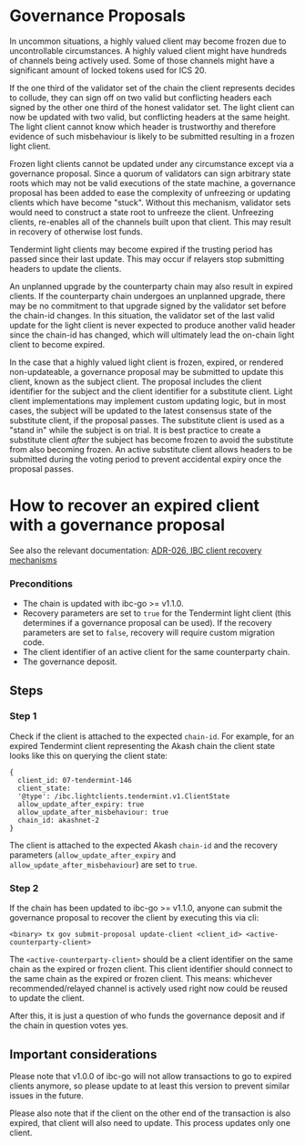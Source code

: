 <!--
order: 5
-->

# Governance Proposals

In uncommon situations, a highly valued client may become frozen due to uncontrollable 
circumstances. A highly valued client might have hundreds of channels being actively used.
Some of those channels might have a significant amount of locked tokens used for ICS 20.

If the one third of the validator set of the chain the client represents decides to collude,
they can sign off on two valid but conflicting headers each signed by the other one third
of the honest validator set. The light client can now be updated with two valid, but conflicting
headers at the same height. The light client cannot know which header is trustworthy and therefore
evidence of such misbehaviour is likely to be submitted resulting in a frozen light client. 

Frozen light clients cannot be updated under any circumstance except via a governance proposal.
Since a quorum of validators can sign arbitrary state roots which may not be valid executions 
of the state machine, a governance proposal has been added to ease the complexity of unfreezing
or updating clients which have become "stuck". Without this mechanism, validator sets would need
to construct a state root to unfreeze the client. Unfreezing clients, re-enables all of the channels 
built upon that client. This may result in recovery of otherwise lost funds. 

Tendermint light clients may become expired if the trusting period has passed since their 
last update. This may occur if relayers stop submitting headers to update the clients.

An unplanned upgrade by the counterparty chain may also result in expired clients. If the counterparty 
chain undergoes an unplanned upgrade, there may be no commitment to that upgrade signed by the validator 
set before the chain-id changes. In this situation, the validator set of the last valid update for the 
light client is never expected to produce another valid header since the chain-id has changed, which will 
ultimately lead the on-chain light client to become expired.  

In the case that a highly valued light client is frozen, expired, or rendered non-updateable, a
governance proposal may be submitted to update this client, known as the subject client. The 
proposal includes the client identifier for the subject and the client identifier for a substitute
client. Light client implementations may implement custom updating logic, but in most cases, 
the subject will be updated to the latest consensus state of the substitute client, if the proposal passes.
The substitute client is used as a "stand in" while the subject is on trial. It is best practice to create 
a substitute client *after* the subject has become frozen to avoid the substitute from also becoming frozen. 
An active substitute client allows headers to be submitted during the voting period to prevent accidental expiry 
once the proposal passes. 

# How to recover an expired client with a governance proposal

See also the relevant documentation: [ADR-026, IBC client recovery mechanisms](../architecture/adr-026-ibc-client-recovery-mechanisms.md)

### Preconditions 
- The chain is updated with ibc-go >= v1.1.0.
- Recovery parameters are set to `true` for the Tendermint light client (this determines if a governance proposal can be used). If the recovery parameters are set to `false`, recovery will require custom migration code.
- The client identifier of an active client for the same counterparty chain.
- The governance deposit.

## Steps

### Step 1

Check if the client is attached to the expected `chain-id`. For example, for an expired Tendermint client representing the Akash chain the client state looks like this on querying the client state:

```
{
  client_id: 07-tendermint-146
  client_state:
  '@type': /ibc.lightclients.tendermint.v1.ClientState
  allow_update_after_expiry: true
  allow_update_after_misbehaviour: true
  chain_id: akashnet-2
}
```

The client is attached to the expected Akash `chain-id` and the recovery parameters (`allow_update_after_expiry` and `allow_update_after_misbehaviour`) are set to `true`.

### Step 2

If the chain has been updated to ibc-go >= v1.1.0, anyone can submit the governance proposal to recover the client by executing this via cli:

```
<binary> tx gov submit-proposal update-client <client_id> <active-counterparty-client>
```

The `<active-counterparty-client>` should be a client identifier on the same chain as the expired or frozen client. This client identifier should connect to the same chain as the expired or frozen client. This means: whichever recommended/relayed channel is actively used right now could be reused to update the client.

After this, it is just a question of who funds the governance deposit and if the chain in question votes yes.

## Important considerations 

Please note that v1.0.0 of ibc-go will not allow transactions to go to expired clients anymore, so please update to at least this version to prevent similar issues in the future.

Please also note that if the client on the other end of the transaction is also expired, that client will also need to update. This process updates only one client.
